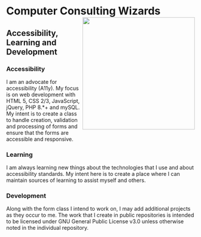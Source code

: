 # Computer Consulting Wizards <img align="right" width="300" height="300" src="https://github.com/ccwizard/ccwizard/assets/20191417/a500a0fa-d57d-448d-a490-3c3ab7da27f4">

## Accessibility, Learning and Development

### Accessibility
I am an advocate for accessibility (A11y). My focus is on web development with HTML 5, CSS 2/3, JavaScript, jQuery, PHP 8.*+ and mySQL. My intent is to create a class to handle creation, validation and processing of forms and ensure that the forms are accessible and responsive.

### Learning
I am always learning new things about the technologies that I use and about accessibility standards. My intent here is to create a place where I can maintain sources of learning to assist myself and others.

### Development
Along with the form class I intend to work on, I may add additional projects as they occur to me. The work that I create in public repositories is intended to be licensed under GNU General Public License v3.0 unless otherwise noted in the individual repository.


<!--
**ccwizard/ccwizard** is a ✨ _special_ ✨ repository because its `README.md` (this file) appears on your GitHub profile.

Here are some ideas to get you started:

- 🔭 I’m currently working on ...
- 🌱 I’m currently learning ...
- 👯 I’m looking to collaborate on ...
- 🤔 I’m looking for help with ...
- 💬 Ask me about ...
- 📫 How to reach me: ...
- 😄 Pronouns: ...
- ⚡ Fun fact: ...
-->
